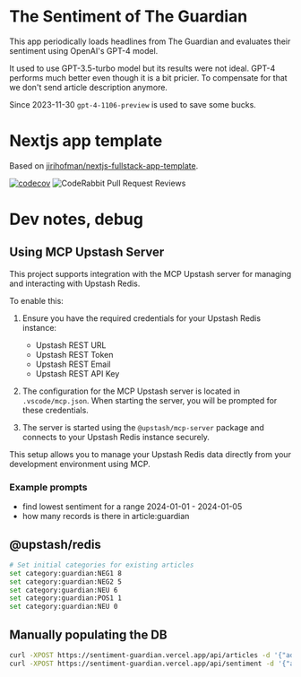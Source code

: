# The Sentiment of The Guardian
This app periodically loads headlines from The Guardian and evaluates their sentiment using OpenAI's GPT-4 model.

It used to use GPT-3.5-turbo model but its results were not ideal. GPT-4 performs much better even though it is a bit pricier. To compensate for that we don't send article description anymore.

Since 2023-11-30 `gpt-4-1106-preview` is used to save some bucks.

# Nextjs app template
Based on [jirihofman/nextjs-fullstack-app-template](https://github.com/jirihofman/nextjs-fullstack-app-template).

[![codecov](https://codecov.io/gh/jirihofman/sentiment-guardian/branch/master/graph/badge.svg)](https://codecov.io/gh/jirihofman/sentiment-guardian) ![CodeRabbit Pull Request Reviews](https://img.shields.io/coderabbit/prs/github/jirihofman/sentiment-guardian?utm_source=oss&utm_medium=github&utm_campaign=jirihofman%2Fsentiment-guardian&labelColor=171717&color=FF570A&link=https%3A%2F%2Fcoderabbit.ai&label=CodeRabbit+Reviews)

# Dev notes, debug
## Using MCP Upstash Server

This project supports integration with the MCP Upstash server for managing and interacting with Upstash Redis.

To enable this:

1. Ensure you have the required credentials for your Upstash Redis instance:
   - Upstash REST URL
   - Upstash REST Token
   - Upstash REST Email
   - Upstash REST API Key

2. The configuration for the MCP Upstash server is located in `.vscode/mcp.json`. When starting the server, you will be prompted for these credentials.

3. The server is started using the `@upstash/mcp-server` package and connects to your Upstash Redis instance securely.

This setup allows you to manage your Upstash Redis data directly from your development environment using MCP.

### Example prompts
- find lowest sentiment for a range 2024-01-01 - 2024-01-05
- how many records is there in article:guardian

## @upstash/redis
```sh
# Set initial categories for existing articles
set category:guardian:NEG1 8
set category:guardian:NEG2 5
set category:guardian:NEU 6
set category:guardian:POS1 1
set category:guardian:NEU 0
```
## Manually populating the DB
```sh
curl -XPOST https://sentiment-guardian.vercel.app/api/articles -d '{"adminApiKey":"ADMIN_API_KEY"}'
curl -XPOST https://sentiment-guardian.vercel.app/api/sentiment -d '{"adminApiKey":"ADMIN_API_KEY"}'
```
